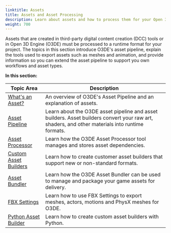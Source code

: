 ```yaml
---
linktitle: Assets
title: Assets and Asset Processing
description: Learn about assets and how to process them for your Open 3D Engine (O3DE) projects.
weight: 700
---
```


Assets that are created in third-party digital content creation (DCC) tools or in Open 3D Engine (O3DE) must be processed to a runtime format for your project. The topics in this section introduce O3DE's asset pipeline, explain the tools used to export assets such as meshes and animation, and provide information so you can extend the asset pipeline to support you own workflows and asset types.

**In this section:**

| Topic Area | Description |
| --- | --- |
| [What's an Asset?](./overview) | An overview of O3DE's Asset Pipeline and an explanation of assets. |
| [Asset Pipeline](/docs/user-guide/assets/pipeline/) | Learn about the O3DE asset pipeline and asset builders. Asset builders convert your raw art, shaders, and other materials into runtime formats. |
| [Asset Processor](/docs/user-guide/assets/pipeline/processor/) | Learn how the O3DE Asset Processor tool manages and stores asset dependencies. |
| [Custom Asset Builders](/docs/user-guide/assets/pipeline/asset-system-programming/) | Learn how to create customer asset builders that support new or non-standard formats. |
| [Asset Bundler](/docs/user-guide/packaging/asset-bundler/) | Learn how the O3DE Asset Bundler can be used to manage and package your game assets for delivery. |
| [FBX Settings](/docs/user-guide/assets/fbx-settings/) | Learn how to use FBX Settings to export meshes, actors, motions and PhysX meshes for O3DE. |
| [Python Asset Builder](/docs/user-guide/assets/builder/) | Learn how to create custom asset builders with Python. |
